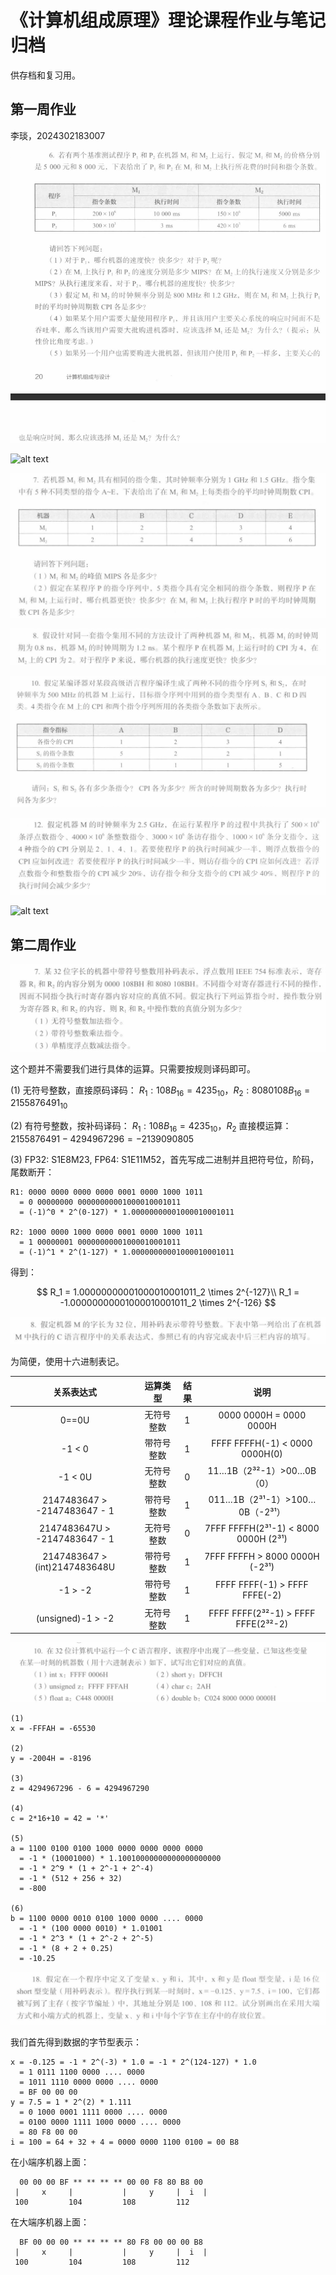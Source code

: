 # 《计算机组成原理》理论课程作业与笔记归档

供存档和复习用。

## 第一周作业

李琰，2024302183007

![alt text](image.png)

![alt text](0848B7512D832B0543A0C429A8B7E2E9.jpg)

![alt text](image-1.png)

![alt text](image-2.png)

![alt text](image-3.png)

![alt text](image-4.png)

![alt text](F2909820A097989E75B1DE0CBEE3575D.jpg)

## 第二周作业

![alt text](image-29.png)

这个题并不需要我们进行具体的运算。只需要按规则译码即可。

(1) 无符号整数，直接原码译码： $R_1: 108B_{16}=4235_{10}$，$R_2: 8080108B_{16}=2155876491_{10}$

(2) 有符号整数，按补码译码： $R_1: 108B_{16}=4235_{10}$，$R_2$ 直接模运算： $2155876491-4294967296=-2139090805$

(3) FP32: S1E8M23, FP64: S1E11M52，首先写成二进制并且把符号位，阶码，尾数断开：

```text
R1: 0000 0000 0000 0000 0001 0000 1000 1011
  = 0 00000000 00000000001000010001011
  = (-1)^0 * 2^(0-127) * 1.00000000001000010001011

R2: 1000 0000 1000 0000 0001 0000 1000 1011
  = 1 00000001 00000000001000010001011
  = (-1)^1 * 2^(1-127) * 1.00000000001000010001011
```

得到：

$$
R_1 = 1.00000000001000010001011_2 \times 2^{-127}\\
R_1 = -1.00000000001000010001011_2 \times 2^{-126}
$$

![alt text](image-30.png)

为简便，使用十六进制表记。

| 关系表达式                | 运算类型   | 结果 | 说明                                   |
|:------------------------:|:---------:|:----:|:--------------------------------------:|
| 0==0U                     | 无符号整数 |  1   | 0000 0000H = 0000 0000H |
| -1 < 0                    | 带符号整数 | 1 | FFFF FFFFH(-1) < 0000 0000H(0) |
| -1 < 0U                   | 无符号整数 |  0   | 11…1B（2³²-1）>00…0B（0）|
| 2147483647 > -2147483647 - 1 | 带符号整数 |  1   | 011…1B（2³¹-1）>100…0B（-2³¹）|
| 2147483647U > -2147483647 - 1 |无符号整数 |  0   | 7FFF FFFFH(2³¹-1) < 8000 0000H (2³¹) |
| 2147483647 > (int)2147483648U | 带符号整数 |  1   | 7FFF FFFFH > 8000 0000H (-2³¹) |
| -1 > -2                   | 带符号整数 |  1   | FFFF FFFF(-1) > FFFF FFFE(-2) |
| (unsigned)-1 > -2         | 无符号整数 | 1 | FFFF FFFF(2³²-1) > FFFF FFFE(2³²-2) |

![alt text](image-31.png)

```text
(1)
x = -FFFAH = -65530

(2)
y = -2004H = -8196

(3)
z = 4294967296 - 6 = 4294967290

(4)
c = 2*16+10 = 42 = '*'

(5)
a = 1100 0100 0100 1000 0000 0000 0000 0000
  = -1 * (10001000) * 1.10010000000000000000000
  = -1 * 2^9 * (1 + 2^-1 + 2^-4)
  = -1 * (512 + 256 + 32)
  = -800

(6)
b = 1100 0000 0010 0100 1000 0000 .... 0000
  = -1 * (100 0000 0010) * 1.01001
  = -1 * 2^3 * (1 + 2^-2 + 2^-5)
  = -1 * (8 + 2 + 0.25)
  = -10.25
```

![alt text](image-32.png)

我们首先得到数据的字节型表示：

```text
x = -0.125 = -1 * 2^(-3) * 1.0 = -1 * 2^(124-127) * 1.0
  = 1 0111 1100 0000 .... 0000
  = 1011 1110 0000 0000 .... 0000
  = BF 00 00 00
y = 7.5 = 1 * 2^(2) * 1.111
  = 0 1000 0001 1111 0000 .... 0000
  = 0100 0000 1111 1000 0000 .... 0000
  = 80 F8 00 00
i = 100 = 64 + 32 + 4 = 0000 0000 1100 0100 = 00 B8
```

在小端序机器上面：

```text
  00 00 00 BF ** ** ** ** 00 00 F8 80 B8 00
 |     x     |           |     y     |  i  |
 100         104         108         112   
```

在大端序机器上面：

```text
  BF 00 00 00 ** ** ** ** 80 F8 00 00 00 B8
 |     x     |           |     y     |  i  |
 100         104         108         112  
```
